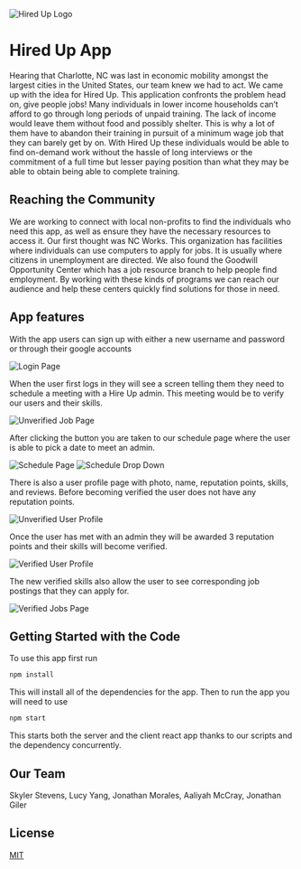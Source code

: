![Hired Up Logo](./client/src/assets/images/logo.png)

# Hired Up App
Hearing that Charlotte, NC was last in economic mobility amongst the largest cities in the United States, our team knew we had to act. We came up with the idea for Hired Up. This application confronts the problem head on, give people jobs! Many individuals in lower income households can’t afford to go through long periods of unpaid training. The lack of income would leave them without food and possibly shelter. This is why a lot of them have to abandon their training in pursuit of a minimum wage job that they can barely get by on. With Hired Up these individuals would be able to find on-demand work without the hassle of long interviews or the commitment of a full time but lesser paying position than what they may be able to obtain being able to complete training.


## Reaching the Community
We are working to connect with local non-profits to find the individuals who need this app, as well as ensure they have the necessary resources to access it. Our first thought was NC Works. This organization has facilities where individuals can use computers to apply for jobs. It is usually where citizens in unemployment are directed. We also found the Goodwill Opportunity Center which has a job resource branch to help people find employment. By working with these kinds of programs we can reach our audience and help these centers quickly find solutions for those in need.

## App features
With the app users can sign up with either a new username and password or through their google accounts

![Login Page](./client/src/assets/images/hiredUpLogin.png)

When the user first logs in they will see a screen telling them they need to schedule a meeting with a Hire Up admin. This meeting would be to verify our users and their skills.

![Unverified Job Page](./client/src/assets/images/hiredUpUnverifiedJob.png)

After clicking the button you are taken to our schedule page where the user is able to pick a date to meet an admin.

![Schedule Page](./client/src/assets/images/hiredUpSchedule.png)
![Schedule Drop Down](./client/src/assets/images/hiredUpScheduleMenu.png)

There is also a user profile page with photo, name, reputation points, skills, and reviews. Before becoming verified the user does not have any reputation points.

![Unverified User Profile](./client/src/assets/images/hiredUpUnverifiedProfile.png)

Once the user has met with an admin they will be awarded 3 reputation points and their skills will become verified.

![Verified User Profile](./client/src/assets/images/hiredUpVerifiedProfile.png)

The new verified skills also allow the user to see corresponding job postings that they can apply for.

![Verified Jobs Page](./client/src/assets/images/hiredUpVerifiedJob.png)

## Getting Started with the Code
To use this app first run
```bash
npm install
```
This will install all of the dependencies for the app. 
Then to run the app you will need to use
```bash
npm start
```
This starts both the server and the client react app thanks to our scripts and the dependency concurrently.

## Our Team
Skyler Stevens, Lucy Yang, Jonathan Morales, Aaliyah McCray, Jonathan Giler

## License
[MIT](https://github.com/SkylerCStevens/Fix-Fifty-App/blob/master/LICENSE)